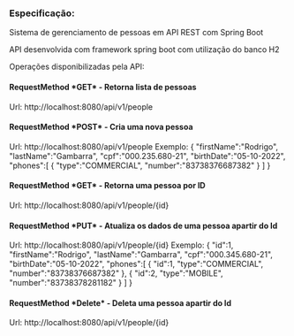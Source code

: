 <h3>Especificação:</h3>

Sistema de gerenciamento de pessoas em API REST com Spring Boot

API desenvolvida com framework spring boot com utilização do banco H2

Operações disponibilizadas pela API:

<h4>RequestMethod *GET* - Retorna lista de pessoas</h4>
Url: http://localhost:8080/api/v1/people

<h4>RequestMethod *POST* - Cria uma nova pessoa</h4>
Url: http://localhost:8080/api/v1/people
Exemplo:
{
    "firstName":"Rodrigo",
    "lastName":"Gambarra",
    "cpf":"000.235.680-21",
    "birthDate":"05-10-2022",
    "phones":[
        {
        "type":"COMMERCIAL",
        "number":"83738376687382"
        }
    ]
}
<h4>RequestMethod *GET* - Retorna uma pessoa por ID</h4>
Url: http://localhost:8080/api/v1/people/{id}

<h4>RequestMethod *PUT* - Atualiza os dados de uma pessoa apartir do Id</h4>
Url: http://localhost:8080/api/v1/people/{id}
Exemplo:
{
    "id":1,
    "firstName":"Rodrigo",
    "lastName":"Gambarra",
    "cpf":"000.345.680-21",
    "birthDate":"05-10-2022",
    "phones":[
            {
                "id":1,
                "type":"COMMERCIAL",
                "number":"83738376687382"
            },
            {
                "id":2,
                "type":"MOBILE",
                "number":"83738378281182"
            }
    ]
}

<h4>RequestMethod *Delete* - Deleta uma pessoa apartir do Id</h4>
Url: http://localhost:8080/api/v1/people/{id}

